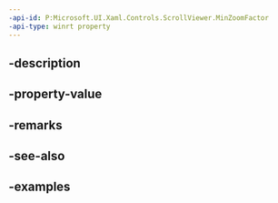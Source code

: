 ```yaml
---
-api-id: P:Microsoft.UI.Xaml.Controls.ScrollViewer.MinZoomFactor
-api-type: winrt property
---
```


## -description

## -property-value

## -remarks

## -see-also

## -examples

